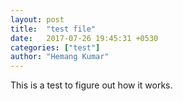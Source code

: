 ```yaml
---
layout: post
title:  "test file"
date:   2017-07-26 19:45:31 +0530
categories: ["test"]
author: "Hemang Kumar"
---
```

This is a test to figure out how it works.
